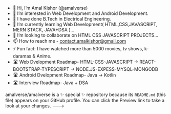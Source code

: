 - 👋 Hi, I’m  Amal Kishor (@amalverse)
- 👀 I’m interested in Web Development and Android Development.
- 🏫 I have done B.Tech in Electrical Engineering.
- 🌱 I’m currently learning Web Development( HTML,CSS,JAVASCRIPT, MERN STACK, JAVA+DSA )...
- 💞️ I’m looking to collaborate on HTML CSS JAVASCRIPT PROJECTS...
- 📫 How to reach me - contact.amalkishor@gmail.com
- ⚡ Fun fact: I have watched more than 5000 movies, tv shows, k-daramas & Anime.
- 🛣️ Web Dvelopment Roadmap- HTML-CSS-JAVASCRIPT -> REACT-BOOTSTRAP-TYPESCRIPT -> NODE.JS-EXPESS-MYSQL-MONGODB
- 🛣️ Android Dvelopment Roadmap- Java -> Kotlin
- 🛣️ Interview Roadmap- Java + DSA

amalverse/amalverse is a ✨ special ✨ repository because its `README.md` (this file) appears on your GitHub profile.
You can click the Preview link to take a look at your changes.
--->
